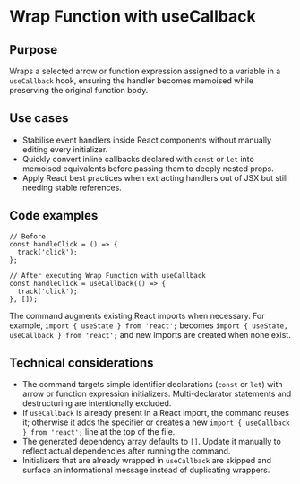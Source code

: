 # Wrap Function with useCallback

## Purpose

Wraps a selected arrow or function expression assigned to a variable in a `useCallback` hook, ensuring the handler becomes memoised while preserving the original function body.

## Use cases

- Stabilise event handlers inside React components without manually editing every initializer.
- Quickly convert inline callbacks declared with `const` or `let` into memoised equivalents before passing them to deeply nested props.
- Apply React best practices when extracting handlers out of JSX but still needing stable references.

## Code examples

```tsx
// Before
const handleClick = () => {
  track('click');
};

// After executing Wrap Function with useCallback
const handleClick = useCallback(() => {
  track('click');
}, []);
```

The command augments existing React imports when necessary. For example, `import { useState } from 'react';` becomes `import { useState, useCallback } from 'react';` and new imports are created when none exist.

## Technical considerations

- The command targets simple identifier declarations (`const` or `let`) with arrow or function expression initializers. Multi-declarator statements and destructuring are intentionally excluded.
- If `useCallback` is already present in a React import, the command reuses it; otherwise it adds the specifier or creates a new `import { useCallback } from 'react';` line at the top of the file.
- The generated dependency array defaults to `[]`. Update it manually to reflect actual dependencies after running the command.
- Initializers that are already wrapped in `useCallback` are skipped and surface an informational message instead of duplicating wrappers.
